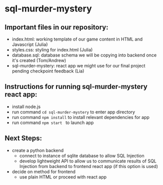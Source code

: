 # sql-murder-mystery

## Important files in our repository:
- index.html: working template of our game content in HTML and Javascript (Julia)
- styles.css: styling for index.html (Julia)
- database.sql: database schema we will be copying into backend once it's created (Tom/Andrew)
- sql-murder-mystery: react app we might use for our final project pending checkpoint feedback (Lia)


## Instructions for running sql-murder-mystery react app:
- install node.js
- run command `cd sql-murder-mystery` to enter app directory
- run command `npm install` to install relevant dependencies for app
- run command `npm start ` to launch app


## Next Steps:
- create a python backend
  - connect to instance of sqlite database to allow SQL Injection
  - develop lightweight API to allow us to communicate results of SQL Injection from backend to frontend react app (if this option is used)
- decide on method for frontend
  - use plain HTML or proceed with react app
